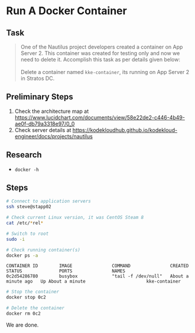 # Run A Docker Container

## Task

> One of the Nautilus project developers created a container on App Server 2. This container was created for testing only and now we need to delete it. Accomplish this task as per details given below:<br><br>Delete a container named `kke-container`, its running on App Server 2 in Stratos DC.

## Preliminary Steps

1. Check the architecture map at https://www.lucidchart.com/documents/view/58e22de2-c446-4b49-ae0f-db79a3318e97/0_0
2. Check server details at https://kodekloudhub.github.io/kodekloud-engineer/docs/projects/nautilus

## Research

* `docker -h`

## Steps


```bash
# Connect to application servers
ssh steve@stapp02

# Check current Linux version, it was CentOS Steam 8
cat /etc/*rel*

# Switch to root
sudo -i

# Check running container(s)
docker ps -a
```

```
CONTAINER ID        IMAGE               COMMAND               CREATED              STATUS              PORTS               NAMES
0c2d54286780        busybox             "tail -f /dev/null"   About a minute ago   Up About a minute                       kke-container
```

```bash
# Stop the container
docker stop 0c2

# Delete the container
docker rm 0c2
```

We are done.
